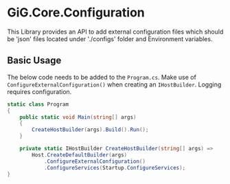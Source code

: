 ﻿# GiG.Core.Configuration

This Library provides an API to add external configuration files which should be 'json' files located under './configs' folder and Environment variables.

## Basic Usage

The below code needs to be added to the `Program.cs`. Make use of `ConfigureExternalConfiguration()` when creating an `IHostBuilder`. Logging requires configuration.

```csharp
static class Program
{
    public static void Main(string[] args)
    {
        CreateHostBuilder(args).Build().Run();
    }

    private static IHostBuilder CreateHostBuilder(string[] args) =>
        Host.CreateDefaultBuilder(args)
            .ConfigureExternalConfiguration()
            .ConfigureServices(Startup.ConfigureServices);
}
```